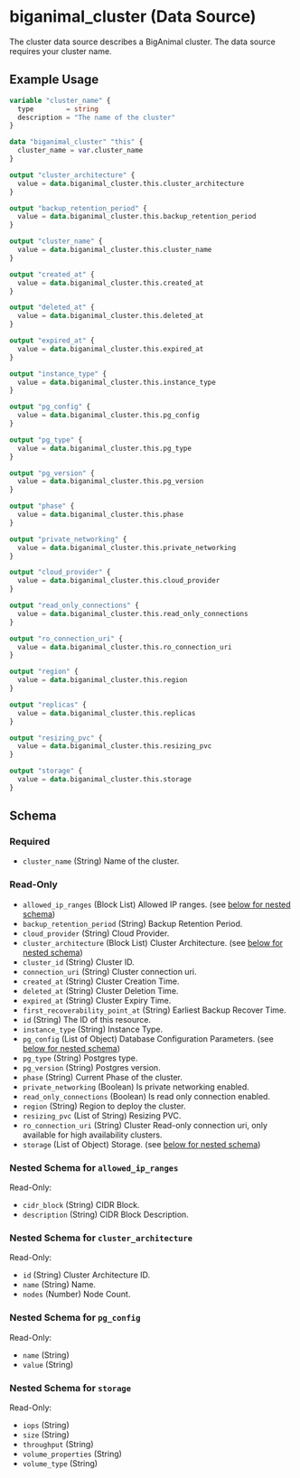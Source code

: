 # biganimal_cluster (Data Source)
The cluster data source describes a BigAnimal cluster. The data source requires your cluster name.

## Example Usage
```terraform
variable "cluster_name" {
  type        = string
  description = "The name of the cluster"
}

data "biganimal_cluster" "this" {
  cluster_name = var.cluster_name
}

output "cluster_architecture" {
  value = data.biganimal_cluster.this.cluster_architecture
}

output "backup_retention_period" {
  value = data.biganimal_cluster.this.backup_retention_period
}

output "cluster_name" {
  value = data.biganimal_cluster.this.cluster_name
}

output "created_at" {
  value = data.biganimal_cluster.this.created_at
}

output "deleted_at" {
  value = data.biganimal_cluster.this.deleted_at
}

output "expired_at" {
  value = data.biganimal_cluster.this.expired_at
}

output "instance_type" {
  value = data.biganimal_cluster.this.instance_type
}

output "pg_config" {
  value = data.biganimal_cluster.this.pg_config
}

output "pg_type" {
  value = data.biganimal_cluster.this.pg_type
}

output "pg_version" {
  value = data.biganimal_cluster.this.pg_version
}

output "phase" {
  value = data.biganimal_cluster.this.phase
}

output "private_networking" {
  value = data.biganimal_cluster.this.private_networking
}

output "cloud_provider" {
  value = data.biganimal_cluster.this.cloud_provider
}

output "read_only_connections" {
  value = data.biganimal_cluster.this.read_only_connections
}

output "ro_connection_uri" {
  value = data.biganimal_cluster.this.ro_connection_uri
}

output "region" {
  value = data.biganimal_cluster.this.region
}

output "replicas" {
  value = data.biganimal_cluster.this.replicas
}

output "resizing_pvc" {
  value = data.biganimal_cluster.this.resizing_pvc
}

output "storage" {
  value = data.biganimal_cluster.this.storage
}
```

<!-- schema generated by tfplugindocs -->
## Schema

### Required

- `cluster_name` (String) Name of the cluster.

### Read-Only

- `allowed_ip_ranges` (Block List) Allowed IP ranges. (see [below for nested schema](#nestedblock--allowed_ip_ranges))
- `backup_retention_period` (String) Backup Retention Period.
- `cloud_provider` (String) Cloud Provider.
- `cluster_architecture` (Block List) Cluster Architecture. (see [below for nested schema](#nestedblock--cluster_architecture))
- `cluster_id` (String) Cluster ID.
- `connection_uri` (String) Cluster connection uri.
- `created_at` (String) Cluster Creation Time.
- `deleted_at` (String) Cluster Deletion Time.
- `expired_at` (String) Cluster Expiry Time.
- `first_recoverability_point_at` (String) Earliest Backup Recover Time.
- `id` (String) The ID of this resource.
- `instance_type` (String) Instance Type.
- `pg_config` (List of Object) Database Configuration Parameters. (see [below for nested schema](#nestedatt--pg_config))
- `pg_type` (String) Postgres type.
- `pg_version` (String) Postgres version.
- `phase` (String) Current Phase of the cluster.
- `private_networking` (Boolean) Is private networking enabled.
- `read_only_connections` (Boolean) Is read only connection enabled.
- `region` (String) Region to deploy the cluster.
- `resizing_pvc` (List of String) Resizing PVC.
- `ro_connection_uri` (String) Cluster Read-only connection uri, only available for high availability clusters.
- `storage` (List of Object) Storage. (see [below for nested schema](#nestedatt--storage))

<a id="nestedblock--allowed_ip_ranges"></a>
### Nested Schema for `allowed_ip_ranges`

Read-Only:

- `cidr_block` (String) CIDR Block.
- `description` (String) CIDR Block Description.


<a id="nestedblock--cluster_architecture"></a>
### Nested Schema for `cluster_architecture`

Read-Only:

- `id` (String) Cluster Architecture ID.
- `name` (String) Name.
- `nodes` (Number) Node Count.


<a id="nestedatt--pg_config"></a>
### Nested Schema for `pg_config`

Read-Only:

- `name` (String)
- `value` (String)


<a id="nestedatt--storage"></a>
### Nested Schema for `storage`

Read-Only:

- `iops` (String)
- `size` (String)
- `throughput` (String)
- `volume_properties` (String)
- `volume_type` (String)
